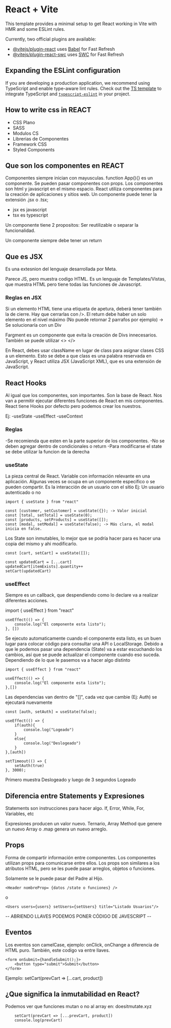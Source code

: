 # React + Vite

This template provides a minimal setup to get React working in Vite with HMR and some ESLint rules.

Currently, two official plugins are available:

- [@vitejs/plugin-react](https://github.com/vitejs/vite-plugin-react/blob/main/packages/plugin-react/README.md) uses [Babel](https://babeljs.io/) for Fast Refresh
- [@vitejs/plugin-react-swc](https://github.com/vitejs/vite-plugin-react-swc) uses [SWC](https://swc.rs/) for Fast Refresh

## Expanding the ESLint configuration

If you are developing a production application, we recommend using TypeScript and enable type-aware lint rules. Check out the [TS template](https://github.com/vitejs/vite/tree/main/packages/create-vite/template-react-ts) to integrate TypeScript and [`typescript-eslint`](https://typescript-eslint.io) in your project.


## How to write css in REACT

- CSS Plano
- SASS
- Modulos CS
- Librerias de Componentes
- Framework CSS
- Styled Components

## Que son los componentes en REACT

Componentes siempre inician con mayusculas. function App(){} es un componente. Se pueden pasar componentes con props. Los componentes son html y javascript en el mismo espacio.
React utiliza componentes para la creación de aplicaciones y sitios web. Un componente puede tener la extensión .jsx o .tsx; 
- jsx es javascript
- tsx es typescript

Un componente tiene 2 propositos: Ser reutilizable o separar la funcionalidad.

Un componente siempre debe tener un return

## Que es JSX 

Es una extesnion del lenguaje desarrollada por Meta.

Parece JS, pero muestra codigo HTML. Es un lenguaje de Templates/Vistas, que muestra HTML pero tiene todas las funciones de Javascript.

### Reglas en JSX

Si un elemento HTML tiene una etiqueta de apetura, deberá tener también la de cierre. Hay que cerrarlas con />. El return debe haber un solo elemento en el nivel máximo (No puede retornar 2 parrafos por ejemplo) -> Se solucionaría con un Div

Fargment es un componente que evita la creación de Divs innecesarios. También se puede utilizar <> </> 

En React, debes usar className en lugar de class para asignar clases CSS a un elemento. Esto se debe a que class es una palabra reservada en JavaScript, y React utiliza JSX (JavaScript XML), que es una extensión de JavaScript.

## React Hooks

Al igual que los componentes, son importantes. Son la base de React. Nos van a permitir ejecutar diferentes funciones de React en mis componentes. React tiene Hooks por defecto pero podemos crear los nuestros.

Ej:
-useState
-useEffect
-useContext

### Reglas

-Se recomienda que esten en la parte superior de los componentes.
-No se deben agregar dentro de condicionales o return
-Para modificarse el state se debe utilizar la funcion de la derecha

### useState

La pieza central de React. Variable con información relevante en una aplicación. Algunas veces se ocupa en un componente especifico o se pueden compartir. Es la interacción de un usuario con el sitio Ej: Un usuario autenticado o no

    import { useState } from "react"

    const [customer, setCustomer] = useState({}); -> Valor inicial
    const [total, setTotal] = useState(0);
    const [products, setProducts] = useState([]);
    const [modal, setModal] = useState(false); -> Más clara, el modal inicia en false.

Los State son inmutables, lo mejor que se podría hacer para es hacer una copia del mismo y ahi modificarlo.

    const [cart, setCart] = useState([]);

    const updatedCart = [...cart]
    updatedCart[itemExists].quantity++
    setCart(updatedCart)

### useEffect

Siempre es un callback, que despendiendo como lo declare va a realizar diferentes acciones.

import { useEffect } from "react"


    useEffect(() => {
        console.log("El componente esta listo");
    }, [])


Se ejecuto automaticamente cuando el componente esta listo, es un buen lugar para colocar código para consultar una API o LocalStorage. Debido a que le podemos pasar una dependencia (State) va a estar escuchando los cambios, así que se puede actualizar el componente cuando eso suceda. Dependiendo de lo que le pasemos va a hacer algo distinto

    import { useEffect } from "react"

    useEffect(() => {
        console.log("El componente esta listo");
    },[])

Las dependencias van dentro de "[]", cada vez que cambie (Ej: Auth) se ejecutará nuevamente

    const [auth, setAuth] = useState(false);

    useEffect(() => {
        if(auth){
            console.log("Logeado")
        }
        else{
            console.log("Deslogeado")
        }
    },[auth]) 

    setTimeout(() => {
        setAuth(true)
    }, 3000);


Primero muestra Deslogeado y luego de 3 segundos Logeado

## Diferencia entre Statements y Expresiones

Statements son instrucciones para hacer algo. If, Error, While, For, Variables, etc

Expresiones producen un valor nuevo. Ternario, Array Method que genere un nuevo Array o .map genera un nuevo arreglo.

## Props

Forma de compartir información entre componentes. Los componentes utilizan props para comunicarse entre ellos. Los props son similares a los atributos HTML, pero se les puede pasar arreglos, objetos o funciones.

Solamente se le puede pasar del Padre al Hijo.


    <Header nombreProp= {datos /state o funciones} />

o

    <Users users={users} setUsers={setUsers} title="Listado Usuarios"/>


-- ABRIENDO LLAVES PODEMOS PONER CÓDIGO DE JAVESCRIPT --

## Eventos

Los eventos son camelCase, ejemplo: onClick, onChange a diferencia de HTML puro. También, este codigo va entre llaves.

    <form onSubmit={handleSubmit();}>
        <button type="submit">Submit</button>
    </form>


Ejemplo: setCart(prevCart => [...cart, product]) 

## ¿Que significa la inmutabilidad en React?

Podemos ver que funciones mutan o no al array en: doesitmutate.xyz

        setCart(prevCart => [...prevCart, product])
        console.log(prevCart)

